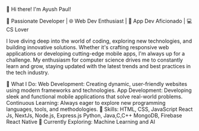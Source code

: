 👋 Hi there! I'm Ayush Paul!

🚀 Passionate Developer | 🌐 Web Dev Enthusiast | 📱 App Dev Aficionado | 💻 CS Lover

I love diving deep into the world of coding, exploring new technologies, and building innovative solutions. Whether it's crafting responsive web applications or developing cutting-edge mobile apps, I'm always up for a challenge. My enthusiasm for computer science drives me to constantly learn and grow, staying updated with the latest trends and best practices in the tech industry.

💼 What I Do:
Web Development: Creating dynamic, user-friendly websites using modern frameworks and technologies.
App Development: Developing sleek and functional mobile applications that solve real-world problems.
Continuous Learning: Always eager to explore new programming languages, tools, and methodologies.
🌟 Skills:
HTML, CSS, JavaScript
React Js, NextJs, 
Node.js, Express.js
Python, Java,C,C++
MongoDB, Firebase
React Native
🌱 Currently Exploring:
Machine Learning and AI
<!---
AyushPaul323/AyushPaul323 is a ✨ special ✨ repository because its `README.md` (this file) appears on your GitHub profile.
You can click the Preview link to take a look at your changes.
--->
